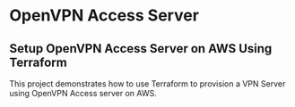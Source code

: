 # OpenVPN Access Server

## Setup OpenVPN Access Server on AWS Using Terraform
This project demonstrates how to use Terraform to provision a VPN Server using OpenVPN Access server on AWS.
